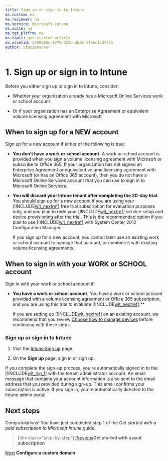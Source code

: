 ```yaml
---
title: Sign up or sign in to Intune
ms.custom: na
ms.reviewer: na
ms.service: microsoft-intune
ms.suite: na
ms.tgt_pltfrm: na
ms.topic: get-started-article
ms.assetid: d158503c-1276-422b-ab81-5f66c1cd7e7a
author: Staciebarker
---
```


# 1. Sign up or sign in to Intune
Before  you either sign up or sign in to Intune, consider:

-   Whether your organization already has a Microsoft Online Services work or school account

-   Or if your organization has an Enterprise Agreement or equivalent volume licensing agreement with Microsoft

## When to sign up for a NEW account

Sign up for a new account if either of the following is true:

- **You don’t have a work or school account.** A work or school account is provided when you sign a volume licensing agreement with Microsoft or subscribe to Office 365. If your organization has not signed an Enterprise Agreement or equivalent volume licensing agreement with Microsoft (or has an Office 365 account), then you do not have a Microsoft Online Services account that you can use to sign in to Microsoft Online Services.
- **You will discard your Intune tenant after completing the 30-day trial.** You should sign up for a new account if you are using your [!INCLUDE[wit_nextref](../includes/wit_nextref_md.md)] free trial subscription for evaluation purposes only, and you plan to redo your [!INCLUDE[wit_nextref](../includes/wit_nextref_md.md)] service setup and device provisioning after the trial. This is the recommended option if you plan to use [!INCLUDE[wit_nextref](../includes/wit_nextref_md.md)] with System Center 2012 Configuration Manager.

    If you sign up for a new account, you cannot later use an existing work or school account to manage that account, or combine it with existing volume licensing agreements.

## When to sign in with your WORK or SCHOOL account
Sign in with your work or school account if:

- **You have a work or school account.** You have a work or school account provided with a volume licensing agreement or Office 365 subscription, and you are using this trial to evaluate [!INCLUDE[wit_nextref](../includes/wit_nextref_md.md)].**

    If you are setting up [!INCLUDE[wit_nextref](../includes/wit_nextref_md.md)] on an existing account, we recommend that you review [Choose how to manage devices](/Intune/Understand/introduction-to-microsoft-intune.md) before continuing with these steps.

<!--(**Editorial note**:
* not sure if the content of Intro to Intune still fits the above recommendation.
* changed table to h2 sections; don't think the headings work in this format, so rewriting is required.)-->

### Sign up or sign in to Intune

1.  Visit the [Intune Sign up](https://portal.office.com/Signup/Signup.aspx?OfferId=40BE278A-DFD1-470a-9EF7-9F2596EA7FF9&dl=INTUNE_A&ali=1#0%20) page.

2.  On the **Sign up** page, sign in or sign up.

If  you complete the sign-up process, you're automatically signed in to the [!INCLUDE[wit_icp_1](../includes/wit_icp_1_md.md)] with the tenant administrator account. An email message that contains your account information is also sent to the email address that you provided during sign-up. This email confirms your subscription is active. If you sign in, you're automatically directed to the Intune admin portal.

## Next steps
Congratulations! You have just completed step 1 of the *Get started with a paid subscription to Microsoft Intune* guide.


>[!div class="step-by-step"]
[Previous](.\get-started-with-a-paid-subscription-to-microsoft-intune-test.md)**Get started with a paid subscription**

[Next](.\get-started-with-a-paid-subscription-to-microsoft-intune-step-2.md)
**Configure a custom domain**

